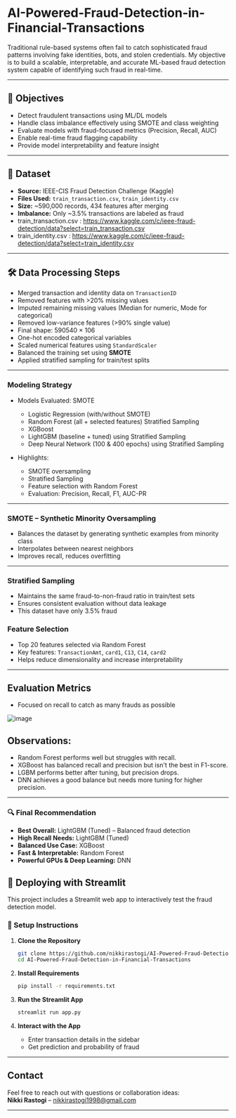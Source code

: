 # AI-Powered-Fraud-Detection-in-Financial-Transactions

Traditional rule-based systems often fail to catch sophisticated fraud patterns involving fake identities, bots, and stolen credentials. 
My objective is to build a scalable, interpretable, and accurate ML-based fraud detection system capable of identifying such fraud in real-time.

---

## 🎯 Objectives

- Detect fraudulent transactions using ML/DL models
- Handle class imbalance effectively using SMOTE and class weighting
- Evaluate models with fraud-focused metrics (Precision, Recall, AUC)
- Enable real-time fraud flagging capability
- Provide model interpretability and feature insight

---

## 📁 Dataset

- **Source:** IEEE-CIS Fraud Detection Challenge (Kaggle)
- **Files Used:** `train_transaction.csv`, `train_identity.csv`
- **Size:** ~590,000 records, 434 features after merging
- **Imbalance:** Only ~3.5% transactions are labeled as fraud
- train_transaction.csv : https://www.kaggle.com/c/ieee-fraud-detection/data?select=train_transaction.csv
- train_identity.csv : https://www.kaggle.com/c/ieee-fraud-detection/data?select=train_identity.csv

---

## 🛠️ Data Processing Steps

- Merged transaction and identity data on `TransactionID`
- Removed features with >20% missing values
- Imputed remaining missing values (Median for numeric, Mode for categorical)
- Removed low-variance features (>90% single value)
- Final shape: 590540 × 106
- One-hot encoded categorical variables
- Scaled numerical features using `StandardScaler`
- Balanced the training set using **SMOTE**
- Applied stratified sampling for train/test splits

---

### Modeling Strategy

- Models Evaluated:
  SMOTE
   - Logistic Regression (with/without SMOTE)
   - Random Forest (all + selected features)
  Stratified Sampling
   - XGBoost
   - LightGBM (baseline + tuned) using Stratified Sampling
   - Deep Neural Network (100 & 400 epochs) using Stratified Sampling
     
- Highlights:
  - SMOTE oversampling
  - Stratified Sampling
  - Feature selection with Random Forest
  - Evaluation: Precision, Recall, F1, AUC-PR

---

### SMOTE – Synthetic Minority Oversampling

- Balances the dataset by generating synthetic examples from minority class
- Interpolates between nearest neighbors
- Improves recall, reduces overfitting

---
### Stratified Sampling
- Maintains the same fraud-to-non-fraud ratio in train/test sets
- Ensures consistent evaluation without data leakage
- This dataset have only 3.5% fraud

### Feature Selection

- Top 20 features selected via Random Forest
- Key features: `TransactionAmt`, `card1`, `C13`, `C14`, `card2`
- Helps reduce dimensionality and increase interpretability

---

## Evaluation Metrics
- Focused on recall to catch as many frauds as possible

![image](https://github.com/user-attachments/assets/41c413b4-6741-438a-89cd-36f198834d8c)

## Observations:
- Random Forest performs well but struggles with recall.
- XGBoost has balanced recall and precision but isn't the best in F1-score.
- LGBM performs better after tuning, but precision drops.
- DNN achieves a good balance but needs more tuning for higher precision.

---
### 🔍 Final Recommendation

- **Best Overall:** LightGBM (Tuned) – Balanced fraud detection
- **High Recall Needs:** LightGBM (Tuned)
- **Balanced Use Case:** XGBoost
- **Fast & Interpretable:** Random Forest
- **Powerful GPUs & Deep Learning:** DNN

## 🚀 Deploying with Streamlit

This project includes a Streamlit web app to interactively test the fraud detection model.

### 🔧 Setup Instructions

1. **Clone the Repository**
   ```bash
   git clone https://github.com/nikkirastogi/AI-Powered-Fraud-Detection-in-Financial-Transactions.git
   cd AI-Powered-Fraud-Detection-in-Financial-Transactions
   ```

2. **Install Requirements**
   ```bash
   pip install -r requirements.txt
   ```

3. **Run the Streamlit App**
   ```bash
   streamlit run app.py
   ```

4. **Interact with the App**
   - Enter transaction details in the sidebar
   - Get prediction and probability of fraud

---

## Contact

Feel free to reach out with questions or collaboration ideas:  
**Nikki Rastogi** – nikkirastogi1998@gmail.com

---
